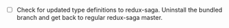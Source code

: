 - [ ] Check for updated type definitions to redux-saga. Uninstall the bundled branch and get back to regular redux-saga master.